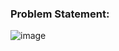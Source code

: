### **Problem Statement:**

![image](https://user-images.githubusercontent.com/35657846/175075800-378de3b2-1cc3-4b37-9b72-31503b148ec9.png)
